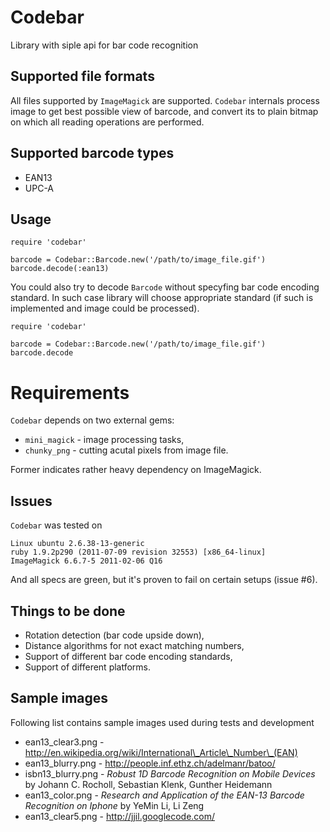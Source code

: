 # Codebar

Library with siple api for bar code recognition

## Supported file formats

All files supported by `ImageMagick` are supported. `Codebar` internals process image to get best possible view of barcode, and convert its to plain bitmap on which all reading operations are performed.

## Supported barcode types

* EAN13
* UPC-A

## Usage

    require 'codebar'

    barcode = Codebar::Barcode.new('/path/to/image_file.gif')
    barcode.decode(:ean13)

You could also try to decode `Barcode` without specyfing bar code encoding standard. In such case library will choose appropriate standard (if such is implemented and image could be processed).

    require 'codebar'

    barcode = Codebar::Barcode.new('/path/to/image_file.gif')
    barcode.decode

# Requirements

`Codebar` depends on two external gems:

 * `mini_magick` - image processing tasks,
 * `chunky_png` - cutting acutal pixels from image file.

Former indicates rather heavy dependency on ImageMagick.

## Issues

`Codebar` was tested on

    Linux ubuntu 2.6.38-13-generic
    ruby 1.9.2p290 (2011-07-09 revision 32553) [x86_64-linux]
    ImageMagick 6.6.7-5 2011-02-06 Q16

And all specs are green, but it's proven to fail on certain setups (issue #6).

## Things to be done

 * Rotation detection (bar code upside down),
 * Distance algorithms for not exact matching numbers,
 * Support of different bar code encoding standards,
 * Support of different platforms.

## Sample images

Following list contains sample images used during tests and development

 * ean13\_clear3.png - http://en.wikipedia.org/wiki/International\_Article\_Number\_(EAN)
 * ean13\_blurry.png - http://people.inf.ethz.ch/adelmanr/batoo/
 * isbn13\_blurry.png - _Robust 1D Barcode Recognition on Mobile Devices_ by Johann C. Rocholl, Sebastian Klenk, Gunther Heidemann
 * ean13\_color.png - _Research and Application of the EAN-13 Barcode Recognition on Iphone_ by YeMin Li, Li Zeng
 * ean13\_clear5.png - http://jjil.googlecode.com/
